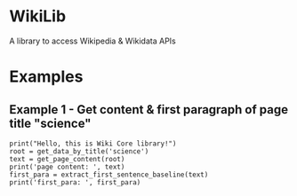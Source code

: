 # WikiLib
A library to access Wikipedia &amp; Wikidata APIs

# Examples

## Example 1 - Get content & first paragraph of page title "science"


    print("Hello, this is Wiki Core library!")
    root = get_data_by_title('science')
    text = get_page_content(root)
    print('page content: ', text)
    first_para = extract_first_sentence_baseline(text)
    print('first_para: ', first_para)

